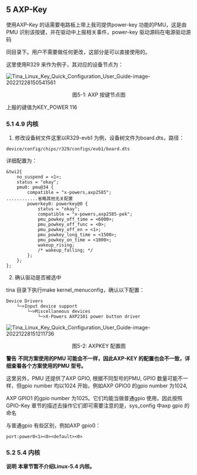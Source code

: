 ## 5 AXP-Key

使用AXP-Key 的话需要电路板上带上我司提供power-key 功能的PMU，这是由PMU 识别该按键，并在驱动中上报相关事件，power-key 驱动源码在电源驱动源码

同目录下。用户不需要做任何更改，这部分是可以直接使用的。

这里使用R329 来作为例子，其对应的设备节点为：

![Tina_Linux_Key_Quick_Configuration_User_Guide-image-20221228150541561](https://cdn.staticaly.com/gh/DongshanPI/Docs-Photos@master/Tina-Sdk/Tina_Linux_Key_Quick_Configuration_User_Guide-image-20221228150541561.png)

<center>图5-1: AXP 按键节点图</center>

上报的键值为KEY_POWER 116

### 5.1 4.9 内核

1. 修改设备树文件这里以R329-evb1 为例，设备树文件为board.dts，路径：

```
device/config/chips/r329/configs/evb1/board.dts
```

详细配置为：

```
&twi2{
    no_suspend = <1>;
    status = "okay";
    pmu0: pmu@34 {
        compatible = "x-powers,axp2585";
............省略其他无关配置
        powerkey0: powerkey@0 {
            status = "okay";
            compatible = "x-powers,axp2585-pek";
            pmu_powkey_off_time = <6000>;
            pmu_powkey_off_func = <0>;
            pmu_powkey_off_en = <1>;
            pmu_powkey_long_time = <1500>;
            pmu_powkey_on_time = <1000>;
            wakeup_rising;
            /* wakeup_falling; */
        };
    };
};
```

2. 确认驱动是否被选中

tina 目录下执行make kernel_menuconfig，确认以下配置：

```
Device Drivers
    └─>Input device support
        └─>Miscellaneous devices
            └─>X-Powers AXP2101 power button driver
```

![Tina_Linux_Key_Quick_Configuration_User_Guide-image-20221228151211736](https://cdn.staticaly.com/gh/DongshanPI/Docs-Photos@master/Tina-Sdk/Tina_Linux_Key_Quick_Configuration_User_Guide-image-20221228151211736.png)

<center>图5-2: AXPKEY 配置图</center>

**警告**
**不同方案使用的PMU 可能会不一样，因此AXP-KEY 的配置也会不一致，详细查看各个方案使用的PMU 型号。**



这里另外，PMU 还提供了AXP GPIO, 根据不同型号的PMU, GPIO 数量可能不一样，但gpio number 均以1024 开始，例如AXP GPIO0 的gpio number 为1024, 

AXP GPIO1 的gpio number 为1025。它们均能当做普通gpio 使用，因此按照GPIO-Key 章节的描述去操作它们即可需要注意的是，sys_config 中axp gpio 的命名

与普通gpio 有些区别，例如AXP gpio0：

```
port:power0<1><0><default><0>
```

### 5.2 5.4 内核

**说明**
**本章节暂不介绍Linux-5.4 内核。**